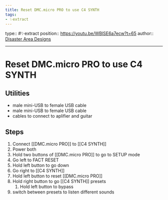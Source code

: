 ```yaml
---
title: Reset DMC.micro PRO to use C4 SYNTH
tags:
- ✨extract
---
```


type:: #✨extract
position:: https://youtu.be/WBlSE6a7ecw?t=65
author:: [Disaster Area Designs](/Extracts/web%20browser%20midi%20editor%20de%20Disaster%20Area%20Designs.md)

---

# Reset DMC.micro PRO to use C4 SYNTH

## Utilities
- male mini-USB to female USB cable
- male mini-USB to female USB cable
- cables to connect to aplifier and guitar

## Steps
1. Connect [[DMC.micro PRO]] to [[C4 SYNTH]]
2. Power both
3. Hold two buttons of [[DMC.micro PRO]] to go to SETUP mode
4. Go left to FACT RESET
5. Hold left button to go down
6. Go right to [[C4 SYNTH]]
7. Hold left button to reset [[DMC.micro PRO]]
8. Hold right button to go [[C4 SYNTH]] presets
	1. Hold left button to bypass
9. switch between presets to listen different sounds
